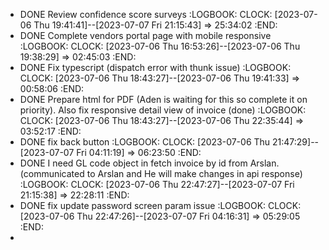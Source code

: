 - DONE Review confidence score surveys
  :LOGBOOK:
  CLOCK: [2023-07-06 Thu 19:41:41]--[2023-07-07 Fri 21:15:43] =>  25:34:02
  :END:
- DONE Complete vendors portal page with mobile responsive
  :LOGBOOK:
  CLOCK: [2023-07-06 Thu 16:53:26]--[2023-07-06 Thu 19:38:29] =>  02:45:03
  :END:
- DONE Fix typescript (dispatch error with thunk issue)
  :LOGBOOK:
  CLOCK: [2023-07-06 Thu 18:43:27]--[2023-07-06 Thu 19:41:33] =>  00:58:06
  :END:
- DONE Prepare html for PDF  (Aden is waiting for this so complete it on priority). Also fix responsive detail view of invoice (done)
  :LOGBOOK:
  CLOCK: [2023-07-06 Thu 18:43:27]--[2023-07-06 Thu 22:35:44] =>  03:52:17
  :END:
- DONE fix back button
  :LOGBOOK:
  CLOCK: [2023-07-06 Thu 21:47:29]--[2023-07-07 Fri 04:11:19] =>  06:23:50
  :END:
- DONE I need GL code object in fetch invoice by id from Arslan. (communicated to Arslan and He will make changes in api response)
  :LOGBOOK:
  CLOCK: [2023-07-06 Thu 22:47:27]--[2023-07-07 Fri 21:15:38] =>  22:28:11
  :END:
- DONE  fix update password screen param issue
  :LOGBOOK:
  CLOCK: [2023-07-06 Thu 22:47:26]--[2023-07-07 Fri 04:16:31] =>  05:29:05
  :END:
-